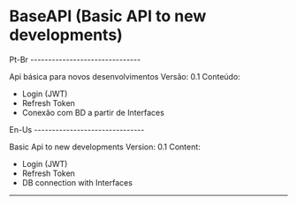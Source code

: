 # BaseAPI (Basic API to new developments)

Pt-Br -------------------------------

Api básica para novos desenvolvimentos
Versão: 0.1
Conteúdo: 
- Login (JWT) 
- Refresh Token
- Conexão com BD a partir de Interfaces

En-Us -------------------------------

Basic Api to new developments
Version: 0.1
Content: 
- Login (JWT) 
- Refresh Token
- DB connection with Interfaces

-------------------------------------
